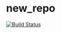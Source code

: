 # new_repo
[![Build Status](https://travis-ci.org/uliana99/new_repo.svg?branch=master)](https://travis-ci.org/uliana99/new_repo)
